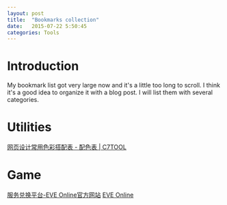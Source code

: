 ```yaml
---
layout: post
title:  "Bookmarks collection"
date:   2015-07-22 5:50:45
categories: Tools
---
```


# Introduction
My bookmark list got very large now and it's a little too long to scroll. I think it's a good idea to organize it with a blog post. I will list them with several categories.

# Utilities
[网页设计常用色彩搭配表 - 配色表 | C7TOOL](http://tool.c7sky.com/webcolor/)


# Game
[服务兑换平台-EVE Online官方网站](http://pay.tiancity.com/eve/EveExchangeMain.aspx)
[EVE Online](https://www.eveonline.com/)
